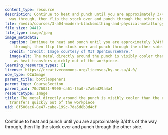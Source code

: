```yaml
---
content_type: resource
description: Continue to heat and punch until you are approximately 3/4ths of the
  way through, then flip the stock over and punch through the other side.
file: /media/courses/3-a04-modern-blacksmithing-and-physical-metallurgy-fall-2008/8f500ac68e47cabe199c7da5d8b8d4df_056.jpg
file_size: 94419
file_type: image/jpeg
image_metadata:
  caption: Continue to heat and punch until you are approximately 3/4ths of the way
    through, then flip the stock over and punch through the other side.
  credit: 'Credit: Image courtesy of MIT OpenCourseWare.'
  image-alt: The metal directly around the punch is visibly cooler than the rest,
    as heat transfers quickly out of the workpiece.
learning_resource_types: []
license: https://creativecommons.org/licenses/by-nc-sa/4.0/
ocw_type: OCWImage
parent_title: bottleopener1
parent_type: CourseSection
parent_uid: 70d76031-9900-ca61-f5a0-c7a0ad29a4a4
resourcetype: Image
title: The metal directly around the punch is visibly cooler than the rest, as heat
  transfers quickly out of the workpiece
uid: 8f500ac6-8e47-cabe-199c-7da5d8b8d4df
---
```

Continue to heat and punch until you are approximately 3/4ths of the way through, then flip the stock over and punch through the other side.